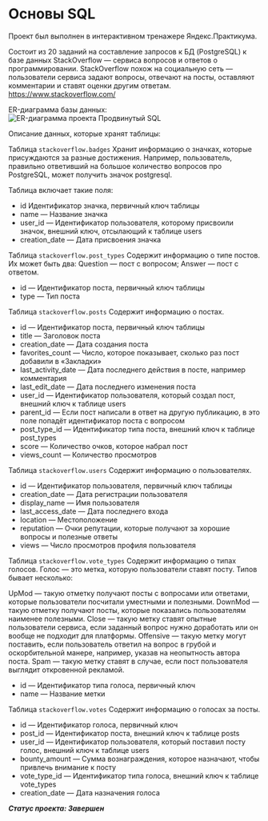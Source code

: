 # Основы SQL
Проект был выполнен в интерактивном тренажере Яндекс.Практикума.

Состоит из 20 заданий на составление запросов к БД (PostgreSQL) к базе данных StackOverflow
 — сервиса вопросов и ответов о программировании. 
StackOverflow похож на социальную сеть — пользователи сервиса задают вопросы, отвечают на посты,
оставляют комментарии и ставят оценки другим ответам.
https://www.stackoverflow.com/

ER-диаграмма базы данных:
![ER-диаграмма проекта Продвинутый SQL](https://pictures.s3.yandex.net/resources/Frame_353_1_1664969703.png)

Описание данных, которые хранят таблицы:

Таблица `stackoverflow.badges`
Хранит информацию о значках, которые присуждаются за разные достижения. 
Например, пользователь, правильно ответивший на большое количество вопросов про PostgreSQL,
может получить значок postgresql. 

Таблица включает такие поля:
* id Идентификатор значка, первичный ключ таблицы
* name — Название значка
* user_id — Идентификатор пользователя, которому присвоили значок, внешний ключ, отсылающий к таблице users
* creation_date — Дата присвоения значка


Таблица `stackoverflow.post_types`
Содержит информацию о типе постов. Их может быть два:
Question — пост с вопросом;
Answer — пост с ответом.
* id — Идентификатор поста, первичный ключ таблицы
* type — Тип поста


Таблица `stackoverflow.posts`
Содержит информацию о постах.

* id — Идентификатор поста, первичный ключ таблицы
* title — Заголовок поста
* creation_date — Дата создания поста
* favorites_count — Число, которое показывает, сколько раз пост добавили в «Закладки»
* last_activity_date — Дата последнего действия в посте, например комментария
* last_edit_date — Дата последнего изменения поста
* user_id — Идентификатор пользователя, который создал пост, внешний ключ к таблице users
* parent_id — Если пост написали в ответ на другую публикацию, в это поле попадёт идентификатор поста с вопросом
* post_type_id — Идентификатор типа поста, внешний ключ к таблице post_types
* score — Количество очков, которое набрал пост
* views_count — Количество просмотров


Таблица `stackoverflow.users`
Содержит информацию о пользователях.

* id — Идентификатор пользователя, первичный ключ таблицы
* creation_date — Дата регистрации пользователя
* display_name — Имя пользователя
* last_access_date — Дата последнего входа
* location — Местоположение
* reputation — Очки репутации, которые получают за хорошие вопросы и полезные ответы
* views — Число просмотров профиля пользователя

Таблица `stackoverflow.vote_types`
Содержит информацию о типах голосов. Голос — это метка, которую пользователи ставят посту. Типов бывает несколько: 

UpMod — такую отметку получают посты с вопросами или ответами, которые пользователи посчитали уместными и полезными.
DownMod — такую отметку получают посты, которые показались пользователям наименее полезными.
Close — такую метку ставят опытные пользователи сервиса, если заданный вопрос нужно доработать или он вообще не подходит для платформы.
Offensive — такую метку могут поставить, если пользователь ответил на вопрос в грубой и оскорбительной манере, например, указав на неопытность автора поста.
Spam — такую метку ставят в случае, если пост пользователя выглядит откровенной рекламой.

* id — Идентификатор типа голоса, первичный ключ
* name — Название метки


Таблица `stackoverflow.votes`
Содержит информацию о голосах за посты. 

* id — Идентификатор голоса, первичный ключ
* post_id — Идентификатор поста, внешний ключ к таблице posts
* user_id — Идентификатор пользователя, который поставил посту голос, внешний ключ к таблице users
* bounty_amount — Сумма вознаграждения, которое назначают, чтобы привлечь внимание к посту
* vote_type_id — Идентификатор типа голоса, внешний ключ к таблице vote_types
* creation_date — Дата назначения голоса


***Статус проекта: Завершен***
